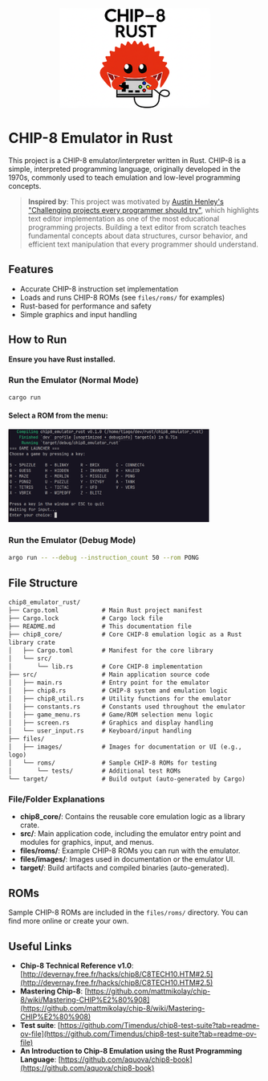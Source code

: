
<p align="center">
  <img src="files/images/logo.png" alt="CHIP-8 Rust Logo" width="300"/>
</p>

# CHIP-8 Emulator in Rust

This project is a CHIP-8 emulator/interpreter written in Rust. CHIP-8 is a simple, interpreted programming language, originally developed in the 1970s, commonly used to teach emulation and low-level programming concepts.

> **Inspired by**: This project was motivated by [Austin Henley's "Challenging projects every programmer should try"](https://austinhenley.com/blog/challengingprojects.html), which highlights text editor implementation as one of the most educational programming projects. Building a text editor from scratch teaches fundamental concepts about data structures, cursor behavior, and efficient text manipulation that every programmer should understand.

## Features
- Accurate CHIP-8 instruction set implementation
- Loads and runs CHIP-8 ROMs (see `files/roms/` for examples)
- Rust-based for performance and safety
- Simple graphics and input handling


## How to Run
**Ensure you have Rust installed.**

### Run the Emulator (Normal Mode)
```sh
cargo run
```

#### Select a ROM from the menu:
<p>
  <img src="files/images/game_selection.png" alt="Game Menu" width="400"/>


### Run the Emulator (Debug Mode)
```sh
argo run -- --debug --instruction_count 50 --rom PONG
```

## File Structure

```
chip8_emulator_rust/
├── Cargo.toml            # Main Rust project manifest
├── Cargo.lock            # Cargo lock file
├── README.md             # This documentation file
├── chip8_core/           # Core CHIP-8 emulation logic as a Rust library crate
│   ├── Cargo.toml        # Manifest for the core library
│   └── src/
│       └── lib.rs        # Core CHIP-8 implementation
├── src/                  # Main application source code
│   ├── main.rs           # Entry point for the emulator
│   ├── chip8.rs          # CHIP-8 system and emulation logic
│   ├── chip8_util.rs     # Utility functions for the emulator
│   ├── constants.rs      # Constants used throughout the emulator
│   ├── game_menu.rs      # Game/ROM selection menu logic
│   ├── screen.rs         # Graphics and display handling
│   └── user_input.rs     # Keyboard/input handling
├── files/
│   ├── images/           # Images for documentation or UI (e.g., logo)
│   └── roms/             # Sample CHIP-8 ROMs for testing
│       └── tests/        # Additional test ROMs
└── target/               # Build output (auto-generated by Cargo)
```

### File/Folder Explanations
- **chip8_core/**: Contains the reusable core emulation logic as a library crate.
- **src/**: Main application code, including the emulator entry point and modules for graphics, input, and menus.
- **files/roms/**: Example CHIP-8 ROMs you can run with the emulator.
- **files/images/**: Images used in documentation or the emulator UI.
- **target/**: Build artifacts and compiled binaries (auto-generated).

## ROMs
Sample CHIP-8 ROMs are included in the `files/roms/` directory. You can find more online or create your own.


## Useful Links

- **Chip-8 Technical Reference v1.0**: [http://devernay.free.fr/hacks/chip8/C8TECH10.HTM#2.5](http://devernay.free.fr/hacks/chip8/C8TECH10.HTM#2.5)
- **Mastering Chip-8**: [https://github.com/mattmikolay/chip-8/wiki/Mastering-CHIP%E2%80%908](https://github.com/mattmikolay/chip-8/wiki/Mastering-CHIP%E2%80%908)
- **Test suite**: [https://github.com/Timendus/chip8-test-suite?tab=readme-ov-file](https://github.com/Timendus/chip8-test-suite?tab=readme-ov-file)
- **An Introduction to Chip-8 Emulation using the Rust Programming Language**: [https://github.com/aquova/chip8-book](https://github.com/aquova/chip8-book)